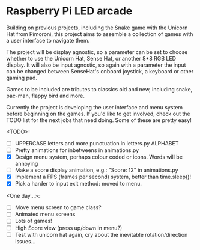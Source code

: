 # Raspberry Pi LED arcade

Building on previous projects, including the Snake game with the Unicorn Hat
from Pimoroni, this project aims to assemble a collection of games with a user
interface to navigate them.

The project will be display agnostic, so a parameter can be set to choose
whether to use the Unicorn Hat, Sense Hat, or another 8*8 RGB LED display.
It will also be input agnostic, so again with a parameter the input can be
changed between SenseHat's onboard joystick, a keyboard or other gaming pad.

Games to be included are tributes to classics old and new, including snake,
pac-man, flappy bird and more.

Currently the project is developing the user interface and menu system before
beginning on the games. If you'd like to get involved, check out the TODO list
for the next jobs that need doing. Some of these are pretty easy!

\<TODO\>:
- [ ] UPPERCASE letters and more punctuation in letters.py ALPHABET
- [ ] Pretty animations for inbetweens in animations.py
- [x] Design menu system, perhaps colour coded or icons. Words will be  annoying
- [ ] Make a score display animation, e.g.: "Score: 12" in animations.py
- [x] Implement a FPS (frames per second) system, better than time.sleep()!
- [x] Pick a harder to input exit method: moved to menu.

\<One day...\>:
- [ ] Move menu screen to game class?
- [ ] Animated menu screens
- [ ] Lots of games!
- [ ] High Score view (press up/down in menu?)
- [ ] Test with unicorn hat again, cry about the inevitable rotation/direction issues...
